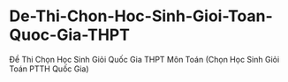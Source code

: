 # De-Thi-Chon-Hoc-Sinh-Gioi-Toan-Quoc-Gia-THPT
Đề Thi Chọn Học Sinh Giỏi Quốc Gia THPT Môn Toán (Chọn Học Sinh Giỏi Toán PTTH Quốc Gia)
